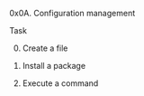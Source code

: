0x0A. Configuration management


Task


0. Create a file


1. Install a package


2. Execute a command



